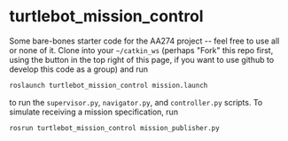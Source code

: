 # turtlebot_mission_control

Some bare-bones starter code for the AA274 project -- feel free to use all or none of it. Clone into your `~/catkin_ws` (perhaps "Fork" this repo first, using the button in the top right of this page, if you want to use github to develop this code as a group) and run
```bash
roslaunch turtlebot_mission_control mission.launch
```
to run the `supervisor.py`, `navigator.py`, and `controller.py` scripts. To simulate receiving a mission specification, run
```bash
rosrun turtlebot_mission_control mission_publisher.py
```
